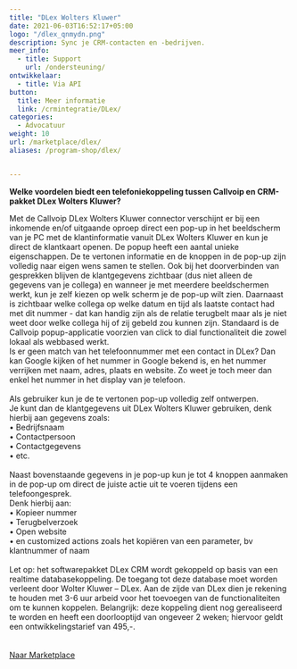 ```yaml
---
title: "DLex Wolters Kluwer"
date: 2021-06-03T16:52:17+05:00
logo: "/dlex_qnmydn.png"
description: Sync je CRM-contacten en -bedrijven.
meer_info:
  - title: Support
    url: /ondersteuning/
ontwikkelaar:
  - title: Via API
button:
  title: Meer informatie
  link: /crmintegratie/DLex/
categories:
  - Advocatuur
weight: 10
url: /marketplace/dlex/
aliases: /program-shop/dlex/


---
```


**Welke voordelen biedt een telefoniekoppeling tussen Callvoip en CRM-pakket DLex Wolters Kluwer?**

Met de Callvoip DLex Wolters Kluwer connector verschijnt er bij een inkomende en/of uitgaande oproep direct een pop-up in het beeldscherm van je PC met de klantinformatie vanuit DLex Wolters Kluwer en kun je direct de klantkaart openen.
De popup heeft een aantal unieke eigenschappen. De te vertonen informatie en de knoppen in de pop-up zijn volledig naar eigen wens samen te stellen. Ook bij het doorverbinden van gesprekken blijven de klantgegevens zichtbaar (dus niet alleen de gegevens van je collega) en wanneer je met meerdere beeldschermen werkt, kun je zelf kiezen op welk scherm je de pop-up wilt zien. Daarnaast is zichtbaar welke collega op welke datum en tijd als laatste contact had met dit nummer - dat kan handig zijn als de relatie terugbelt maar als je niet weet door welke collega hij of zij gebeld zou kunnen zijn. Standaard is de Callvoip popup-applicatie voorzien van click to dial functionaliteit die zowel lokaal als webbased werkt. <br>
Is er geen match van het telefoonnummer met een contact in DLex? Dan kan Google kijken of het nummer in Google bekend is, en het nummer verrijken met naam, adres, plaats en website. Zo weet je toch meer dan enkel het nummer in het display van je telefoon.  
<br>
Als gebruiker kun je de te vertonen pop-up volledig zelf ontwerpen. <br>
Je kunt dan de klantgegevens uit DLex Wolters Kluwer gebruiken, denk hierbij aan gegevens zoals: <br>
• Bedrijfsnaam <br>
• Contactpersoon<br>
• Contactgegevens<br>
• etc. <br>
<br>
Naast bovenstaande gegevens in je pop-up kun je tot 4 knoppen aanmaken in de pop-up om direct de juiste actie uit te voeren tijdens een telefoongesprek. <br>
Denk hierbij aan:<br>
• Kopieer nummer<br>
• Terugbelverzoek<br>
• Open website<br>
• en customized actions zoals het kopiëren van een parameter, bv klantnummer of naam<br>
<br>
Let op: het softwarepakket DLex CRM wordt gekoppeld op basis van een realtime databasekoppeling. De toegang tot deze database moet worden verleent door Wolter Kluwer – DLex. Aan de zijde van DLex dien je rekening te houden met 3-6 uur arbeid voor het toevoegen van de functionaliteiten om te kunnen koppelen. Belangrijk: deze koppeling dient nog gerealiseerd te worden en heeft een doorlooptijd van ongeveer 2 weken; hiervoor geldt een ontwikkelingstarief van 495,-.<br>
<br>
<br><a href="/marketplace" class="button">Naar Marketplace</a>

